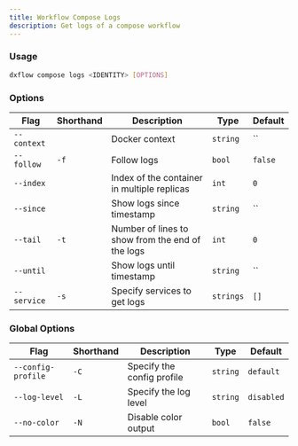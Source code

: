 ```yaml
---
title: Workflow Compose Logs 
description: Get logs of a compose workflow
---
```


### Usage

```bash [Terminal]
dxflow compose logs <IDENTITY> [OPTIONS]
```

### Options

| Flag | Shorthand | Description | Type | Default |
|------|-----------|-------------|------|---------|
| `--context` |  | Docker context | `string` | `` |
| `--follow` | `-f` | Follow logs | `bool` | `false` |
| `--index` |  | Index of the container in multiple replicas | `int` | `0` |
| `--since` |  | Show logs since timestamp | `string` | `` |
| `--tail` | `-t` | Number of lines to show from the end of the logs | `int` | `0` |
| `--until` |  | Show logs until timestamp | `string` | `` |
| `--service` | `-s` | Specify services to get logs | `strings` | `[]` |

### Global Options

| Flag | Shorthand | Description | Type | Default |
|------|-----------|-------------|------|---------|
| `--config-profile` | `-C` | Specify the config profile | `string` | `default` |
| `--log-level` | `-L` | Specify the log level | `string` | `disabled` |
| `--no-color` | `-N` | Disable color output | `bool` | `false` |

